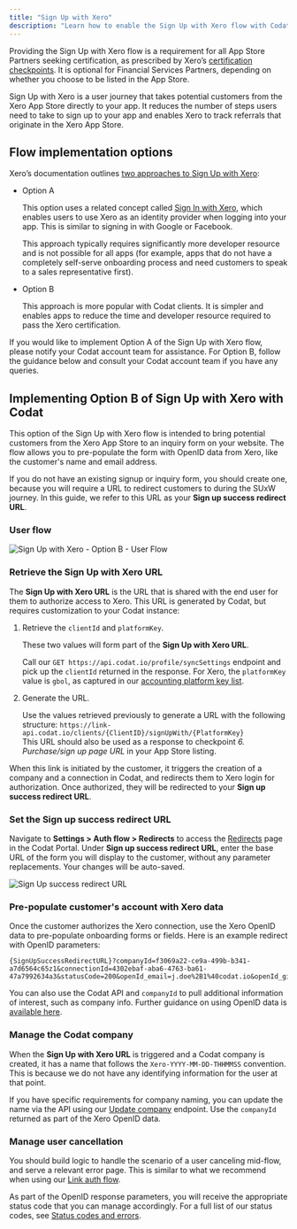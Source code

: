 ```yaml
---
title: "Sign Up with Xero"
description: "Learn how to enable the Sign Up with Xero flow with Codat to support your app's certification"
---
```


Providing the Sign Up with Xero flow is a requirement for all App Store Partners seeking certification, as prescribed by Xero’s [certification checkpoints](https://developer.xero.com/documentation/xero-app-store/app-partner-guides/certification-checkpoints/#required-for-all-integrations). It is optional for Financial Services Partners, depending on whether you choose to be listed in the App Store. 

Sign Up with Xero is a user journey that takes potential customers from the Xero App Store directly to your app. It reduces the number of steps users need to take to sign up to your app and enables Xero to track referrals that originate in the Xero App Store.

## Flow implementation options

Xero’s documentation outlines [two approaches to Sign Up with Xero](https://developer.xero.com/documentation/xero-app-store/app-partner-guides/sign-up):

* Option A  

  This option uses a related concept called [Sign In with Xero](https://developer.xero.com/documentation/xero-app-store/app-partner-guides/sign-in), which enables users to use Xero as an identity provider when logging into your app. This is similar to signing in with Google or Facebook. 
  
  This approach typically requires significantly more developer resource and is not possible for all apps (for example, apps that do not have a completely self-serve onboarding process and need customers to speak to a sales representative first).
 
* Option B
  
  This approach is more popular with Codat clients. It is simpler and enables apps to reduce the time and developer resource required to pass the Xero certification.

If you would like to implement Option A of the Sign Up with Xero flow, please notify your Codat account team for assistance. For Option B, follow the guidance below and consult your Codat account team if you have any queries.

## Implementing Option B of Sign Up with Xero with Codat

This option of the Sign Up with Xero flow is intended to bring potential customers from the Xero App Store to an inquiry form on your website. The flow allows you to pre-populate the form with OpenID data from Xero, like the customer's name and email address. 

If you do not have an existing signup or inquiry form, you should create one, because you will require a URL to redirect customers to during the SUxW journey. In this guide, we refer to this URL as your **Sign up success redirect URL**.

### User flow

![Sign Up with Xero - Option B - User Flow](/img/integrations/accounting/xero/Sign-Up-with-Xero-Option-B-User-Flow.png)

### Retrieve the Sign Up with Xero URL

The **Sign Up with Xero URL** is the URL that is shared with the end user for them to authorize access to Xero. This URL is generated by Codat, but requires customization to your Codat instance: 

1. Retrieve the `clientId` and `platformKey`.

   These two values will form part of the **Sign Up with Xero URL**. 

   Call our `GET https://api.codat.io/profile/syncSettings` endpoint and pick up the `clientId` returned in the response. For Xero, the `platformKey` value is `gbol`, as captured in our [accounting platform key list](/integrations/accounting/overview#platform-keys). 
   
2. Generate the URL.

   Use the values retrieved previously to generate a URL with the following structure: `https://link-api.codat.io/clients/{ClientID}/signUpWith/{PlatformKey}`  
   This URL should also be used as a response to checkpoint _6. Purchase/sign up page URL_ in your App Store listing.

When this link is initiated by the customer, it triggers the creation of a company and a connection in Codat, and redirects them to Xero login for authorization. Once authorized, they will be redirected to your **Sign up success redirect URL**.

### Set the Sign up success redirect URL

Navigate to **Settings > Auth flow > Redirects** to access the [Redirects](https://app.codat.io/settings/redirects) page in the Codat Portal. Under **Sign up success redirect URL**, enter the base URL of the form you will display to the customer, without any parameter replacements. Your changes will be auto-saved.

![Sign Up success redirect URL](/img/integrations/accounting/xero/Sign-up-success-redirect.png)

### Pre-populate customer's account with Xero data 

Once the customer authorizes the Xero connection, use the Xero OpenID data to pre-populate onboarding forms or fields. Here is an example redirect with OpenID parameters:

```http
{SignUpSuccessRedirectURL}?companyId=f3069a22-ce9a-499b-b341-a7d6564c65z1&connectionId=4302ebaf-aba6-4763-ba61-47a7992634a3&statusCode=200&openId_email=j.doe%2B1%40codat.io&openId_given_name=John&openId_family_name=Doe
```  

You can also use the Codat API and `companyId` to pull additional information of interest, such as company info. Further guidance on using OpenID data is [available here](/auth-flow/customize/use-openid-connect). 

### Manage the Codat company

When the **Sign Up with Xero URL** is triggered and a Codat company is created, it has a name that follows the `Xero-YYYY-MM-DD-THHMMSS` convention. This is because we do not have any identifying information for the user at that point.

If you have specific requirements for company naming, you can update the name via the API using our [Update company](/platform-api#/operations/update-company) endpoint. Use the `companyId` returned as part of the Xero OpenID data. 

### Manage user cancellation

You should build logic to handle the scenario of a user canceling mid-flow, and serve a relevant error page. This is similar to what we recommend when using our [Link auth flow](/auth-flow/overview). 

As part of the OpenID response parameters, you will receive the appropriate status code that you can manage accordingly. For a full list of our status codes, see [Status codes and errors](/using-the-api/errors).
